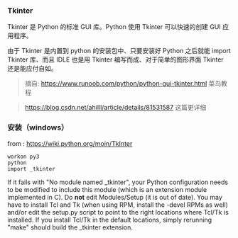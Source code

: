 ### Tkinter

Tkinter 是 Python 的标准 GUI 库。Python 使用 Tkinter 可以快速的创建 GUI 应用程序。

由于 Tkinter 是内置到 python 的安装包中、只要安装好 Python 之后就能 import Tkinter 库、而且 IDLE 也是用 Tkinter 编写而成、对于简单的图形界面 Tkinter 还是能应付自如。

> 摘自: <https://www.runoob.com/python/python-gui-tkinter.html> 菜鸟教程

> <https://blog.csdn.net/ahilll/article/details/81531587> 这篇更详细

### 安装（windows）

from : <https://wiki.python.org/moin/TkInter>

```
workon py3
python
import _tkinter
```

If it fails with "No module named _tkinter", your Python configuration needs to be modified to include this module (which is an extension module implemented in C). Do **not** edit Modules/Setup (it is out of date). You may have to install Tcl and Tk (when using RPM, install the -devel RPMs as well) and/or edit the setup.py script to point to the right locations where Tcl/Tk is installed. If you install Tcl/Tk in the default locations, simply rerunning "make" should build the _tkinter extension.



